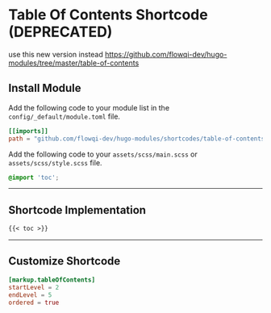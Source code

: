# Table Of Contents Shortcode (DEPRECATED)

use this new version instead <https://github.com/flowqi-dev/hugo-modules/tree/master/table-of-contents>

## Install Module

Add the following code to your module list in the `config/_default/module.toml` file.

```toml
[[imports]]
path = "github.com/flowqi-dev/hugo-modules/shortcodes/table-of-contents"
```

Add the following code to your `assets/scss/main.scss` or `assets/scss/style.scss` file.

```scss
@import 'toc';
```

<hr>

## Shortcode Implementation

```md
{{< toc >}}
```

<hr>

## Customize Shortcode

```toml
[markup.tableOfContents]
startLevel = 2
endLevel = 5
ordered = true
```
